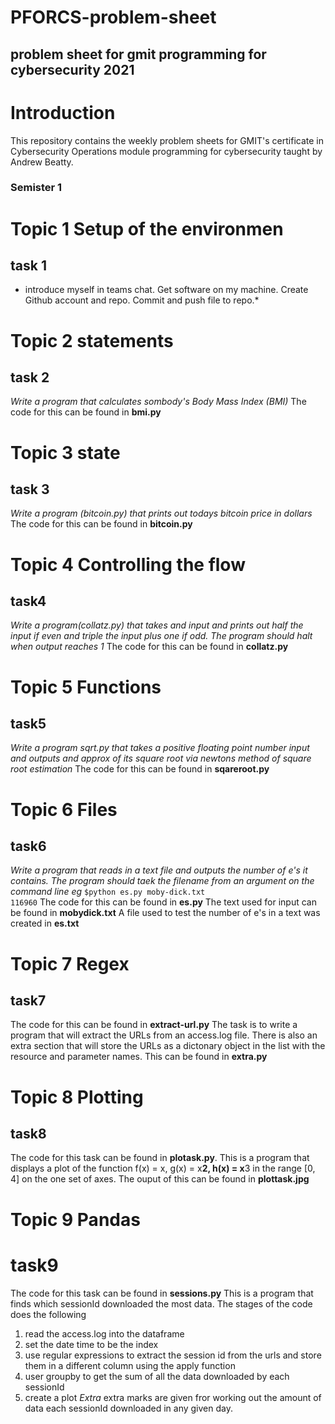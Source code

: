 # PFORCS-problem-sheet
## problem sheet for gmit programming for cybersecurity 2021
# Introduction
This repository contains the weekly problem sheets for GMIT's certificate in Cybersecurity Operations module programming for cybersecurity taught by Andrew Beatty. 
### Semister 1

# Topic 1 Setup of the environmen
## task 1 
* introduce myself in teams chat. Get software on my machine. Create Github account and repo. Commit and push file to repo.*

# Topic 2 statements
## task 2
*Write a program that calculates sombody's Body Mass Index (BMI)*
The code for this can be found in **bmi.py**
# Topic 3 state
## task 3
*Write a program (bitcoin.py) that prints out todays bitcoin price in dollars*
The code for this can be found in **bitcoin.py**

# Topic 4 Controlling the flow
## task4
*Write a program(collatz.py) that takes and input and prints out half the input if even and triple the input plus one if odd. The program should halt when output reaches 1*
The code for this can be found in **collatz.py**

# Topic 5 Functions
##  task5
*Write a program sqrt.py that takes a positive floating point number input and outputs and approx of its square root via newtons method of square root estimation*
The code for this can be found in **sqareroot.py**

# Topic 6 Files
## task6
*Write a program that reads in a text file and outputs the number of e's it contains. The program should taek the filename from an argument on the command line eg*
<code>$python es.py moby-dick.txt
116960</code>
The code for this can be found in **es.py**
The text used for input can be found in **mobydick.txt**
A file used to test the number of e's in a text was created in **es.txt** 

#  Topic 7 Regex
## task7
The code for this can be found in **extract-url.py**
The task is to write a program that will extract the URLs from an access.log file. There is also an extra section that will store the URLs as a dictonary object in the list with the resource and parameter names. This can be found in **extra.py**


# Topic 8 Plotting
## task8
The code for this task can be found in **plotask.py**. This is a program that displays a plot of the function f(x) = x, g(x) = x**2, h(x) = x**3 in the range [0, 4] on the one set of axes. The ouput of this can be found in **plottask.jpg**

# Topic 9 Pandas
# task9
The code for this task can be found in **sessions.py** This is a program that finds which sessionId downloaded the most data. The stages of the code does the following
1. read the access.log into the dataframe
2. set the date time to be the index
3. use regular expressions to extract the session id from the urls and store them in a different column using the apply function
4. user groupby to get the sum of all the data downloaded by each sessionId
5. create a plot
*Extra*
extra marks are given fror working out the amount of data each sessionId downloaded in any given day. 



